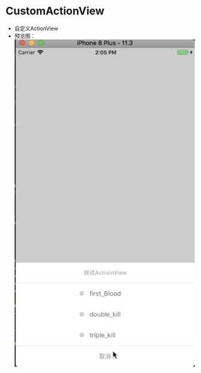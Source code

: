 # CustomActionView
- 自定义ActionView
- 预览图：![预览图](https://raw.githubusercontent.com/cailianqing/CustomActionView/master/preview.jpg)